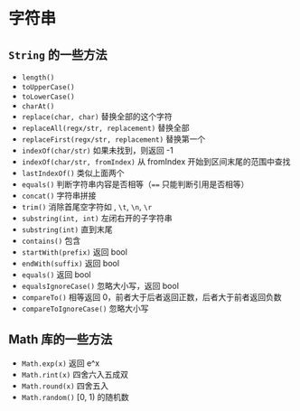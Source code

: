 # 字符串

## `String` 的一些方法

- `length()`
- `toUpperCase()`
- `toLowerCase()`
- `charAt()`
- `replace(char, char)` 替换全部的这个字符
- `replaceAll(regx/str, replacement)` 替换全部
- `replaceFirst(regx/str, replacement)` 替换第一个
- `indexOf(char/str)` 如果未找到，则返回 -1
- `indexOf(char/str, fromIndex)` 从 fromIndex 开始到区间末尾的范围中查找
- `lastIndexOf()` 类似上面两个
- `equals()` 判断字符串内容是否相等（`==` 只能判断引用是否相等）
- `concat()` 字符串拼接
- `trim()` 消除首尾空字符如 , `\t`, `\n`, `\r`
- `substring(int, int)` 左闭右开的子字符串
- `substring(int)` 直到末尾
- `contains()` 包含
- `startWith(prefix)` 返回 bool
- `endWith(suffix)` 返回 bool
- `equals()` 返回 bool
- `equalsIgnoreCase()` 忽略大小写，返回 bool
- `compareTo()` 相等返回 0，前者大于后者返回正数，后者大于前者返回负数
- `compareToIgnoreCase()` 忽略大小写

## Math 库的一些方法

- `Math.exp(x)` 返回 e^x
- `Math.rint(x)` 四舍六入五成双
- `Math.round(x)` 四舍五入
- `Math.random()` [0, 1) 的随机数
